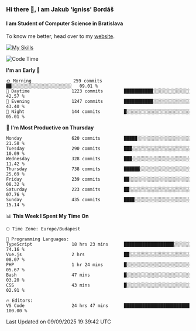 ### Hi there 👋, I am Jakub 'igniss' Bordáš

#### I am Student of Computer Science in Bratislava
To know me better, head over to my [website](https://bordas.sk).

[![My Skills](https://skillicons.dev/icons?i=js,typescript,html,css,figma,svelte,vue,next,postgresql,nest,express,nodejs)](https://bordas.sk)


<!--START_SECTION:waka-->
![Code Time](http://img.shields.io/badge/Code%20Time-2%2C115%20hrs%2030%20mins-blue)

**I'm an Early 🐤** 

```text
🌞 Morning                259 commits         ██░░░░░░░░░░░░░░░░░░░░░░░   09.01 % 
🌆 Daytime                1223 commits        ███████████░░░░░░░░░░░░░░   42.57 % 
🌃 Evening                1247 commits        ███████████░░░░░░░░░░░░░░   43.40 % 
🌙 Night                  144 commits         █░░░░░░░░░░░░░░░░░░░░░░░░   05.01 % 
```
📅 **I'm Most Productive on Thursday** 

```text
Monday                   620 commits         █████░░░░░░░░░░░░░░░░░░░░   21.58 % 
Tuesday                  290 commits         ███░░░░░░░░░░░░░░░░░░░░░░   10.09 % 
Wednesday                328 commits         ███░░░░░░░░░░░░░░░░░░░░░░   11.42 % 
Thursday                 738 commits         ██████░░░░░░░░░░░░░░░░░░░   25.69 % 
Friday                   239 commits         ██░░░░░░░░░░░░░░░░░░░░░░░   08.32 % 
Saturday                 223 commits         ██░░░░░░░░░░░░░░░░░░░░░░░   07.76 % 
Sunday                   435 commits         ████░░░░░░░░░░░░░░░░░░░░░   15.14 % 
```


📊 **This Week I Spent My Time On** 

```text
🕑︎ Time Zone: Europe/Budapest

💬 Programming Languages: 
TypeScript               18 hrs 23 mins      ███████████████████░░░░░░   74.16 % 
Vue.js                   2 hrs               ██░░░░░░░░░░░░░░░░░░░░░░░   08.07 % 
PHP                      1 hr 24 mins        █░░░░░░░░░░░░░░░░░░░░░░░░   05.67 % 
Bash                     47 mins             █░░░░░░░░░░░░░░░░░░░░░░░░   03.20 % 
CSS                      43 mins             █░░░░░░░░░░░░░░░░░░░░░░░░   02.91 % 

🔥 Editors: 
VS Code                  24 hrs 47 mins      █████████████████████████   100.00 % 
```


 Last Updated on 09/09/2025 19:39:42 UTC
<!--END_SECTION:waka-->

